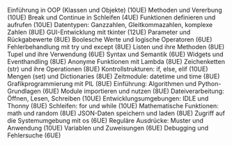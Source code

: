 
Einführung in OOP (Klassen und Objekte) (10UE)
Methoden und Vererbung (10UE)
Break und Continue in Schleifen (4UE)
Funktionen definieren und aufrufen (10UE)
Datentypen: Ganzzahlen, Gleitkommazahlen, komplexe Zahlen (8UE)
GUI-Entwicklung mit tkinter (12UE)
Parameter und Rückgabewerte (8UE)
Boolesche Werte und logische Operatoren (6UE)
Fehlerbehandlung mit try und except (8UE)
Listen und ihre Methoden (8UE)
Tupel und ihre Verwendung (6UE)
Syntax und Semantik (6UE)
Widgets und Eventhandling (8UE)
Anonyme Funktionen mit Lambda (8UE)
Zeichenketten (str) und ihre Operationen (8UE)
Kontrollstrukturen: if, else, elif (10UE)
Mengen (set) und Dictionaries (8UE)
Zeitmodule: datetime und time (8UE)
Grafikprogrammierung mit PIL (8UE)
Einführung: Algorithmen und Python-Grundlagen (6UE)
Module importieren und nutzen (8UE)
Dateiverarbeitung: Öffnen, Lesen, Schreiben (10UE)
Entwicklungsumgebungen: IDLE
und Thonny (8UE)
Schleifen: for und while (10UE)
Mathematische Funktionen: math und random (8UE)
JSON-Daten speichern und laden (8UE)
Zugriff auf die Systemumgebung mit os (6UE)
Reguläre Ausdrücke: Muster und Anwendung (10UE)
Variablen und Zuweisungen (6UE)
Debugging und Fehlersuche (6UE)